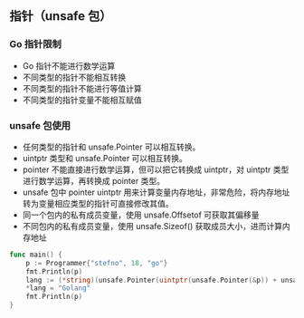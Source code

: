 ## 指针（unsafe 包）
### Go 指针限制
- Go 指针不能进行数学运算
- 不同类型的指针不能相互转换
- 不同类型的指针不能进行等值计算
- 不同类型的指针变量不能相互赋值
### unsafe 包使用
- 任何类型的指针和 unsafe.Pointer 可以相互转换。
- uintptr 类型和 unsafe.Pointer 可以相互转换。
- pointer 不能直接进行数学运算，但可以把它转换成 uintptr，对 uintptr 类型进行数学运算，再转换成 pointer 类型。
- unsafe 包中 pointer uintptr 用来计算变量内存地址，非常危险，将内存地址转为变量相应类型的指针可直接修改其值。
- 同一个包内的私有成员变量，使用 unsafe.Offsetof 可获取其偏移量
- 不同包内的私有成员变量，使用 unsafe.Sizeof() 获取成员大小，进而计算内存地址
```go
func main() {
    p := Programmer{"stefno", 18, "go"}
    fmt.Println(p)
    lang := (*string)(unsafe.Pointer(uintptr(unsafe.Pointer(&p)) + unsafe.Sizeof(int(0)) + unsafe.Sizeof(string(""))))
    *lang = "Golang"
    fmt.Println(p)
}
```